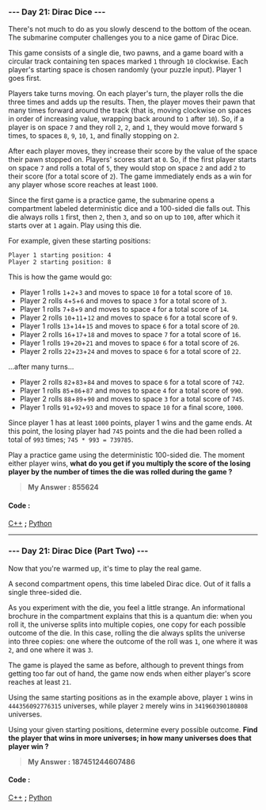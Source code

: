 
### **--- Day 21: Dirac Dice ---**
There's not much to do as you slowly descend to the bottom of the ocean. The submarine computer challenges you to a nice game of Dirac Dice.

This game consists of a single die, two pawns, and a game board with a circular track containing ten spaces marked ```1``` through ```10``` clockwise. Each player's starting space is chosen randomly (your puzzle input). Player 1 goes first.

Players take turns moving. On each player's turn, the player rolls the die three times and adds up the results. Then, the player moves their pawn that many times forward around the track (that is, moving clockwise on spaces in order of increasing value, wrapping back around to ```1``` after ```10```). So, if a player is on space ```7``` and they roll ```2```, ```2```, and ```1```, they would move forward ```5``` times, to spaces ```8```, ```9```, ```10```, ```1```, and finally stopping on ```2```.

After each player moves, they increase their score by the value of the space their pawn stopped on. Players' scores start at ```0```. So, if the first player starts on space ```7``` and rolls a total of ```5```, they would stop on space ```2``` and add ```2``` to their score (for a total score of ```2```). The game immediately ends as a win for any player whose score reaches at least ```1000```.

Since the first game is a practice game, the submarine opens a compartment labeled deterministic dice and a 100-sided die falls out. This die always rolls ```1``` first, then ```2```, then ```3```, and so on up to ```100```, after which it starts over at ```1``` again. Play using this die.

For example, given these starting positions:
```
Player 1 starting position: 4
Player 2 starting position: 8
```
This is how the game would go:

* Player 1 rolls ```1```+```2```+```3``` and moves to space ```10``` for a total score of ```10```.
* Player 2 rolls ```4```+```5```+```6``` and moves to space ```3``` for a total score of ```3```.
* Player 1 rolls ```7```+```8```+```9``` and moves to space ```4``` for a total score of ```14```.
* Player 2 rolls ```10```+```11```+```12``` and moves to space ```6``` for a total score of ```9```.
* Player 1 rolls ```13```+```14```+```15``` and moves to space ```6``` for a total score of ```20```.
* Player 2 rolls ```16```+```17```+```18``` and moves to space ```7``` for a total score of ```16```.
* Player 1 rolls ```19```+```20```+```21``` and moves to space ```6``` for a total score of ```26```.
* Player 2 rolls ```22```+```23```+```24``` and moves to space ```6``` for a total score of ```22```.

...after many turns...

* Player 2 rolls ```82```+```83```+```84``` and moves to space ```6``` for a total score of ```742```.
* Player 1 rolls ```85```+```86```+```87``` and moves to space ```4``` for a total score of ```990```.
* Player 2 rolls ```88```+```89```+```90``` and moves to space ```3``` for a total score of ```745```.
* Player 1 rolls ```91```+```92```+```93``` and moves to space ```10``` for a final score, ```1000```.

Since player 1 has at least ```1000``` points, player 1 wins and the game ends. At this point, the losing player had ```745``` points and the die had been rolled a total of ```993``` times; ```745 * 993 = 739785```.

Play a practice game using the deterministic 100-sided die. The moment either player wins, **what do you get if you multiply the score of the losing player by the number of times the die was rolled during the game ?**

> **My Answer : 855624**

#### Code :
[C++](https://github.com/Kabiirk/advent-of-code-2021-entries/blob/main/Day21/Day21.cpp) **;** [Python](https://github.com/Kabiirk/advent-of-code-2021-entries/blob/main/Day21/Day21.py)
 
------
 
### **--- Day 21: Dirac Dice (Part Two) ---**
Now that you're warmed up, it's time to play the real game.

A second compartment opens, this time labeled Dirac dice. Out of it falls a single three-sided die.

As you experiment with the die, you feel a little strange. An informational brochure in the compartment explains that this is a quantum die: when you roll it, the universe splits into multiple copies, one copy for each possible outcome of the die. In this case, rolling the die always splits the universe into three copies: one where the outcome of the roll was ```1```, one where it was ```2```, and one where it was ```3```.

The game is played the same as before, although to prevent things from getting too far out of hand, the game now ends when either player's score reaches at least ```21```.

Using the same starting positions as in the example above, player ```1``` wins in ```444356092776315``` universes, while player ```2``` merely wins in ```341960390180808``` universes.

Using your given starting positions, determine every possible outcome. **Find the player that wins in more universes; in how many universes does that player win ?**

> **My Answer : 187451244607486**

#### Code :
[C++](https://github.com/Kabiirk/advent-of-code-2021-entries/blob/main/Day21/Day21.cpp) **;** [Python](https://github.com/Kabiirk/advent-of-code-2021-entries/blob/main/Day21/Day21.py)

